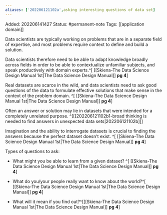 ```yaml
---
aliases: ['202206121102a',asking interesting questions of data set]
---
```

Added: 202206141427
Status: #permanent-note 
Tags: [[application domain]]

Data scientists are typically working on problems that are in a separate field of expertise, and most problems require context to define and build a solution.

Data scientists therefore need to be able to adapt knowledge broadly across fields in order to be able to contextualize unfamiliar subjects, and speak productively with domain experts.^[ [[Skiena-The Data Science  Design Manual 1st|The Data Science Design Manual]] **pg 4**]

Real datasets are scarce in the wild, and data scientists need to ask good questions of the data to formulate effective solutions that make sense in the context of the problem domain. ^[ [[Skiena-The Data Science  Design Manual 1st|The Data Science Design Manual]] **pg 4**]

Often an answer or solution may lie in datasets that were intended for a completely unrelated purpose. ^[[[202206121102b1-broad thinking is needed to find answers in unexpected data sets|202206121102b]]]

Imagination and the ability to interrogate datasets is crucial to finding the answers because the perfect dataset doesn't exist. ^[ [[Skiena-The Data Science  Design Manual 1st|The Data Science Design Manual]] **pg 4**]


Types of questions to ask:
- What might you be able to learn from a given dataset? ^[ [[Skiena-The Data Science  Design Manual 1st|The Data Science Design Manual]] **pg 4**]

- What do you/your people really want to know about the world?^[ [[Skiena-The Data Science  Design Manual 1st|The Data Science Design Manual]] **pg 4**]

- What will it mean if you find out?^[[[Skiena-The Data Science  Design Manual 1st|The Data Science Design Manual]] **pg 4**]
